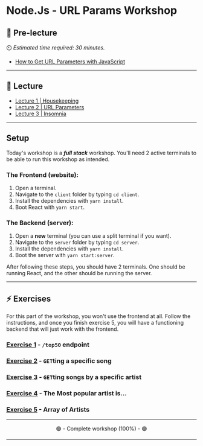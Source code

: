 # Node.Js - URL Params Workshop

## 🦊 Pre-lecture

⏲️ _Estimated time required: 30 minutes._

- [How to Get URL Parameters with JavaScript](https://www.sitepoint.com/get-url-parameters-with-javascript/)

---

## 🦉 Lecture

- [Lecture 1 | Housekeeping](./lecture/lecture-1-housekeeping.md)
- [Lecture 2 | URL Parameters](./lecture/lecture-2-url-params.md)
- [Lecture 3 | Insomnia](./lecture/lecture-3-insomnia.md)

---

## Setup

Today's workshop is a _**full stack**_ workshop. You'll need 2 active terminals to be able to run this workshop as intended.

### The Frontend (website):
1. Open a terminal.
2. Navigate to the `client` folder by typing `cd client`.
3. Install the dependencies with `yarn install`.
4. Boot React with `yarn start`.

### The Backend (server):
1. Open a **new** terminal (you can use a split terminal if you want).
2. Navigate to the `server` folder by typing `cd server`.
3. Install the dependencies with `yarn install`.
4. Boot the server with `yarn start:server`.

After following these steps, you should have 2 terminals. One should be running React, and the other should be running the server.

---

## ⚡ Exercises

For this part of the workshop, you won't use the frontend at all. Follow the instructions, and once you finish exercise 5, you will have a functioning backend that will just work with the frontend.

### [Exercise 1](workshop/exercise-1.md) - `/top50` endpoint

### [Exercise 2](workshop/exercise-2.md) - `GET`ting a specific song

### [Exercise 3](workshop/exercise-3.md) - `GET`ting songs by a specific artist

### [Exercise 4](workshop/exercise-4.md) - The Most popular artist is...

### [Exercise 5](workshop/exercise-5.md) - Array of Artists

---

<center>🟢 - Complete workshop (100%) - 🟢</center>

---
